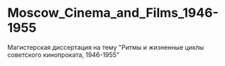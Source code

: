 # Moscow_Cinema_and_Films_1946-1955
Магистерская диссертация на тему "Ритмы и жизненные циклы советского кинопроката, 1946-1955"
